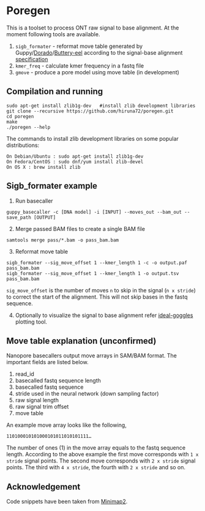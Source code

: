 # Poregen

This is a toolset to process ONT raw signal to base alignment.
At the moment following tools are available.
1. `sigb_formater` - reformat move table generated by Guppy/[Dorado](https://github.com/hiruna72/slow5-dorado)/[Buttery-eel](https://github.com/Psy-Fer/buttery-eel) according to the signal-base alignment [specification](https://hasindu2008.github.io/f5c/docs/output)
2. `kmer_freq` - calculate kmer frequency in a fastq file
3. `gmove` - produce a pore model using move table (in development)

## Compilation and running

```
sudo apt-get install zlib1g-dev   #install zlib development libraries
git clone --recursive https://github.com/hiruna72/poregen.git
cd poregen
make
./poregen --help
```
The commands to install zlib development libraries on some popular distributions:

```
On Debian/Ubuntu : sudo apt-get install zlib1g-dev
On Fedora/CentOS : sudo dnf/yum install zlib-devel
On OS X : brew install zlib
```

## Sigb_formater example
1. Run basecaller
```
guppy_basecaller -c [DNA model] -i [INPUT] --moves_out --bam_out --save_path [OUTPUT]
```
2. Merge passed BAM files to create a single BAM file
```
samtools merge pass/*.bam -o pass_bam.bam
```
3. Reformat move table 
```
sigb_formater --sig_move_offset 1 --kmer_length 1 -c -o output.paf pass_bam.bam
sigb_formater --sig_move_offset 1 --kmer_length 1 -o output.tsv pass_bam.bam
```
`sig_move_offset` is the number of moves `n` to skip in the signal (`n x stride`) to correct the start of the alignment. This will not skip bases in the fastq sequence.

4. Optionally to visualize the signal to base alignment refer [ideal-goggles](https://github.com/hiruna72/ideal-goggles) plotting tool. 

## Move table explanation (unconfirmed)
Nanopore basecallers output move arrays in SAM/BAM format. The important fields are listed below.
1. read_id
2. basecalled fastq sequence length
3. basecalled fastq sequence
4. stride used in the neural network (down sampling factor)
5. raw signal length
6. raw signal trim offset
7. move table

An example move array looks like the following,
```
110100010101000101011010101111…
```
The number of ones (1) in the move array equals to the fastq sequence length. 
According to the above example the first move corresponds with `1 x stride` signal points. 
The second move corresponds with `2 x stride` signal points. The third with `4 x stride`, the fourth with `2 x stride` and so on.

## Acknowledgement
Code snippets have been taken from [Minimap2](https://github.com/lh3/minimap2).




